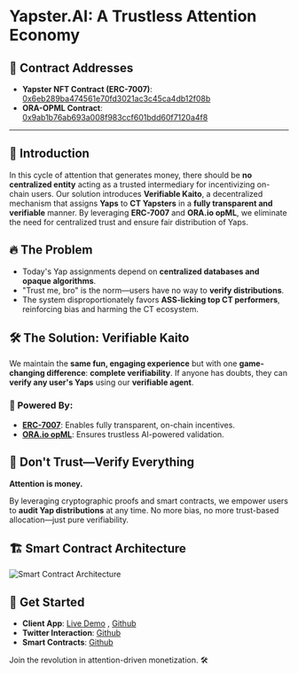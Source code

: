 # Yapster.AI: A Trustless Attention Economy

## 🔗 Contract Addresses
- **Yapster NFT Contract (ERC-7007)**: [0x6eb289ba474561e70fd3021ac3c45ca4db12f08b](https://sepolia.basescan.org/address/0x6eb289ba474561e70fd3021ac3c45ca4db12f08b#code)
- **ORA-OPML Contract**: [0x9ab1b76ab693a008f983ccf601bdd60f7120a4f8](https://sepolia.basescan.org/address/0x9ab1b76ab693a008f983ccf601bdd60f7120a4f8#code)

---

## 🚀 Introduction

In this cycle of attention that generates money, there should be **no centralized entity** acting as a trusted intermediary for incentivizing on-chain users. Our solution introduces **Verifiable Kaito**, a decentralized mechanism that assigns **Yaps** to **CT Yapsters** in a **fully transparent and verifiable** manner. By leveraging **ERC-7007** and **ORA.io opML**, we eliminate the need for centralized trust and ensure fair distribution of Yaps.

## 🔥 The Problem
- Today's Yap assignments depend on **centralized databases and opaque algorithms**.
- "Trust me, bro" is the norm—users have no way to **verify distributions**.
- The system disproportionately favors **ASS-licking top CT performers**, reinforcing bias and harming the CT ecosystem.

## 🛠 The Solution: Verifiable Kaito
We maintain the **same fun, engaging experience** but with one **game-changing difference**: **complete verifiability**. If anyone has doubts, they can **verify any user's Yaps** using our **verifiable agent**.

### 🔗 Powered By:
- **[ERC-7007](https://eips.ethereum.org/EIPS/eip-7007)**: Enables fully transparent, on-chain incentives.
- **[ORA.io opML](https://ora.io/)**: Ensures trustless AI-powered validation.

## 🧐 Don't Trust—Verify Everything
**Attention is money.**

By leveraging cryptographic proofs and smart contracts, we empower users to **audit Yap distributions** at any time. No more bias, no more trust-based allocation—just pure verifiability.

## 🏗 Smart Contract Architecture
![Smart Contract Architecture](https://github.com/user-attachments/assets/dc3032ae-aadd-4f3b-8123-dad70da76790)

## 🚀 Get Started
- **Client App**: [Live Demo](https://www.yapster.ai/) , [Github](https://github.com/yapster-ai/client)
- **Twitter Interaction**: [Github](https://github.com/yapster-ai/x-interactions)
- **Smart Contracts**: [Github](https://github.com/yapster-ai/contracts)



Join the revolution in attention-driven monetization. 🛠
